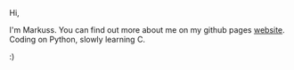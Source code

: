 Hi, 

I'm Markuss. You can find out more about me on my github pages [website](https://mgkenins.github.io).
Coding on Python, slowly learning C.

:)
